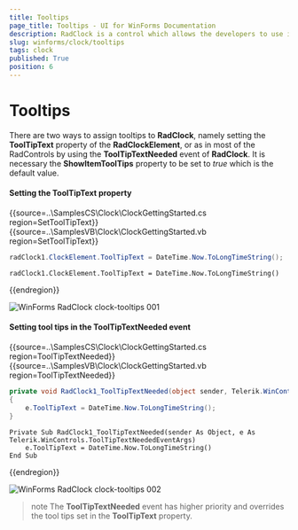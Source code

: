 ```yaml
---
title: Tooltips
page_title: Tooltips - UI for WinForms Documentation
description: RadClock is a control which allows the developers to use it in their applications to display time to the users.
slug: winforms/clock/tooltips
tags: clock
published: True
position: 6 
---
```


# Tooltips

There are two ways to assign tooltips to __RadClock__, namely setting the __ToolTipText__ property of the __RadClockElement__, or as in most of the RadControls by using the __ToolTipTextNeeded__ event of __RadClock__. It is necessary the __ShowItemToolTips__ property to be set to *true* which is the default value.

#### Setting the ToolTipText property

{{source=..\SamplesCS\Clock\ClockGettingStarted.cs region=SetToolTipText}} 
{{source=..\SamplesVB\Clock\ClockGettingStarted.vb region=SetToolTipText}}

````C#
radClock1.ClockElement.ToolTipText = DateTime.Now.ToLongTimeString();

````
````VB.NET
radClock1.ClockElement.ToolTipText = DateTime.Now.ToLongTimeString()

````

{{endregion}} 

![WinForms RadClock clock-tooltips 001](images/clock-tooltips001.png)

#### Setting tool tips in the ToolTipTextNeeded event

{{source=..\SamplesCS\Clock\ClockGettingStarted.cs region=ToolTipTextNeeded}} 
{{source=..\SamplesVB\Clock\ClockGettingStarted.vb region=ToolTipTextNeeded}}

````C#
private void RadClock1_ToolTipTextNeeded(object sender, Telerik.WinControls.ToolTipTextNeededEventArgs e)
{
    e.ToolTipText = DateTime.Now.ToLongTimeString();
}

````
````VB.NET
Private Sub RadClock1_ToolTipTextNeeded(sender As Object, e As Telerik.WinControls.ToolTipTextNeededEventArgs)
    e.ToolTipText = DateTime.Now.ToLongTimeString()
End Sub

````

{{endregion}} 

![WinForms RadClock clock-tooltips 002](images/clock-tooltips002.png)

>note The __ToolTipTextNeeded__ event has higher priority and overrides the tool tips set in  the __ToolTipText__ property.


 



